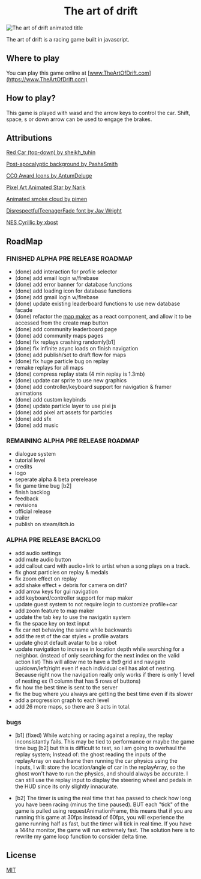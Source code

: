 <h1 align="center"> The art of drift </h1>

![The art of drift animated title](https://github.com/MichaelGombos/browser-driving-demo/blob/main/public/title.gif?raw=true)

The art of drift is a racing game built in javascript.


## Where to play

You can play this game online at [www.TheArtOfDrift.com](https://www.TheArtOfDrift.com)

## How to play?

This game is played with wasd and the arrow keys to control the car. Shift, space, s or down arrow can be used to engage the brakes.

## Attributions

[Red Car (top-down) by sheikh_tuhin](https://opengameart.org/content/red-car-top-down)

[Post-apocalyptic background by PashaSmith](https://pashasmith.itch.io/post-apocalyptic-background)

[CC0 Award Icons by AntumDeluge](https://opengameart.org/content/cc0-award-icons)

[Pixel Art Animated Star by Narik](https://soulofkiran.itch.io/pixel-art-animated-star)

[Animated smoke cloud by pimen](https://pimen.itch.io/smoke-vfx-1)

[DisrespectfulTeenagerFade font by Jay Wright](http://www.pentacom.jp/pentacom/bitfontmaker2/gallery/?id=920)

[NES Cyrillic by xbost](http://www.pentacom.jp/pentacom/bitfontmaker2/gallery/?id=2639)

## RoadMap

### FINISHED ALPHA PRE RELEASE ROADMAP
- (done) add interaction for profile selector 
- (done) add email login w/firebase
- (done) add error banner for database functions
- (done) add loading icon for database functions
- (done) add gmail login w/firebase
- (done) update existing leaderboard functions to use new database facade
- (done) refactor the [map maker](https://michaelgombos.github.io/browser-driving-map-creator/) as a react component, and allow it to be accessed from the create map button
- (done) add community leaderboard page
- (done) add community maps pages
- (done) fix replays crashing randomly[b1]
- (done) fix infinite async loads on finish navigation
- (done) add publish/set to draft flow for maps
- (done) fix huge particle bug on replay
- remake replays for all maps
- (done) compress replay stats (4 min replay is 1.3mb)
- (done) update car sprite to use new graphics
- (done) add controller/keyboard support for navigation & framer animations
- (done) add custom keybinds
- (done) update particle layer to use pixi js
- (done) add pixel art assets for particles
- (done) add sfx
- (done) add music

### REMAINING ALPHA PRE RELEASE ROADMAP
- dialogue system
- tutorial level
- credits
- logo 
- seperate alpha & beta prerelease
- fix game time bug [b2]
- finish backlog
- feedback
- revisions
- official release
- trailer
- publish on steam/itch.io

### ALPHA PRE RELEASE BACKLOG 
- add audio settings
- add mute audio button
- add callout card with audio+link to artist when a song plays on a track.
- fix ghost particles on replay & medals
- fix zoom effect on replay
- add shake effect + debris for camera on dirt? 
- add arrow keys for gui navigation
- add keyboard/controller support for map maker
- update guest system to not require login to customize profile+car
- add zoom feature to map maker
- update the tab key to use the navigatin system
- fix the space key on text input
- fix car not behaving the same while backwards
- add the rest of the car styles + profile avatars
- update ghost default avatar to be a robot
- update navigation to increase in location depth while searching for a neighbor. (instead of only searching for the next index on the valid action list) This will allow me to have a 9x9 grid and navigate up/down/left/right even if each individual cell has alot of nesting. Because right now the navigation really only works if there is only 1 level of nesting ex (1 column that has 5 rows of buttons)
- fix how the best time is sent to the server
- fix the bug where you always are getting the best time even if its slower
- add a progression graph to each level
- add 26 more maps, so there are 3 acts in total.

### bugs

- [b1] (fixed) While watching or racing against a replay, the replay inconsistantly fails. This may be tied to performance or maybe the game time bug [b2] but this is difficult to test, so I am going to overhaul the replay system; Instead of:
 the ghost reading the inputs of the replayArray on each frame then running the car physics using the inputs,
I will:
   store the location/angle of car in the replayArray, so the ghost won't have to run the physics, and should always be accurate. I can still use the replay input to display the steering wheel and pedals in the HUD since its only slightly innacurate.

- [b2] The timer is using the real time that has passed to check how long you have been racing (minus the time paused). BUT each "tick" of the game is pulled using requestAnimationFrame, this means that if you are running this game at 30fps instead of 60fps, you will experience the game running half as fast, but the timer will tick in real time. If you have a 144hz monitor, the game will run extremely fast. The solution here is to rewrite my game loop function to consider delta time.


## License

[MIT](https://choosealicense.com/licenses/mit/)
